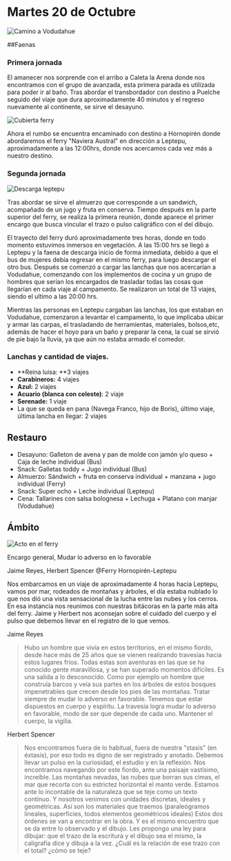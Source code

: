 # Martes 20 de Octubre

![Camino a Vodudahue](img/ruta/12185017_946126058808331_4363658736711885583_o.jpg)

##Faenas

### Primera jornada
El amanecer nos sorprende con el arribo a Caleta la Arena donde nos encontramos con el grupo de avanzada, esta primera parada es utilizada para poder ir al baño. Tras abordar el transbordador con destino a Puelche seguido del viaje que dura aproximadamente 40 minutos y el regreso nuevamente al continente, se sirve el desayuno. 

![Cubierta ferry](img/ruta/11080600_10208092091120626_1777466357963488152_o.jpg)

Ahora el rumbo se encuentra encaminado con destino a Hornopirén donde abordaremos el ferry "Naviera Austral" en dirección a Leptepu, aproximadamente a las 12:00hrs, donde nos acercamos cada vez más a nuestro destino.


### Segunda jornada 

![Descarga leptepu](img/ruta/1888970_10208092096440759_97207703735260418_o.jpg)

Tras abordar se sirve el almuerzo que corresponde a un sandwich, acompañado de un jugo y fruta en conserva. Tiempo después en la parte superior del ferry, se realiza la primera reunión, donde aparece el primer encargo que busca vincular el trazo o pulso caligráfico con el del dibujo.

El trayecto del ferry duró aproximadamente tres horas, donde en todo momento estuvimos inmersos en vegetación. A las 15:00 hrs se llegó a Leptepu y la faena de descarga inicio de forma inmediata, debido a que el bus de mujeres debía regresar en el mismo ferry, para luego descargar el otro bus. Después se comenzó a cargar las lanchas que nos acercarían a Vodudahue, comenzando con los implementos de cocina y un grupo de hombres que serían los encargados de trasladar todas las cosas que llegarían en cada viaje al campamento. Se realizaron un total de 13 viajes, siendo el ultimo a las 20:00 hrs.

Mientras las personas en Leptepu cargaban las lanchas, los que estaban en Vodudahue, comenzaron a levantar el campamento, lo que implicaba ubicar y armar las carpas, el trasladando de herramientas, materiales, bolsos,etc, además de hacer el hoyo para un baño y preparar la cena, la cual se sirvió de pie bajo la lluvia, ya que aún no estaba armado el comedor.




### Lanchas y cantidad de viajes.

- **Reina luisa: **3 viajes
- **Carabineros:** 4 viajes
- **Azul:** 2 viajes
- **Acuario (blanca con celeste)**: 2 viaje
- **Serenade:** 1 viaje
- La que se queda en pana (Navega Franco, hijo de Boris), último viaje, última lancha en llegar: 2 viajes


## Restauro

- Desayuno: Galleton de avena y pan de molde con jamón y/o queso + Caja de leche individual (Bus)
- Snack: Galletas toddy + Jugo individual (Bus)
- Almuerzo: Sándwich + fruta en conserva individual + manzana + jugo individual (Ferry)
- Snack: Super ocho + Leche individual (Leptepu)
- Cena: Tallarines con salsa bolognesa +  Lechuga + Platano con manjar (Vodudahue)


## Ámbito

![Acto en el ferry](img/ambito/12219520_946130435474560_6484240240595741785_n.jpg)

Encargo general, Mudar lo adverso en lo favorable

Jaime Reyes, Herbert Spencer @Ferry Hornopirén-Leptepu

Nos embarcamos en un viaje de aproximadamente 4 horas hacia Leptepu, vamos por mar, rodeados de montañas y árboles, el día estaba nublado lo que nos dió una vista sensacional de la lucha entre las nubes y los cerros. En esa instancia nos reunimos con nuestras bitácoras en la parte más alta del ferry. Jaime y Herbert nos aconsejan sobre el cuidado del cuerpo y el pulso que debemos llevar en el registro de lo que vemos.

Jaime Reyes

> Hubo un hombre que vivía en estos territorios, en el mismo fiordo, desde hace más de 25 años que se vienen realizando travesías hacia estos lugares fríos. Todas estas son aventuras en las que se ha conocido gente maravillosa, y se han superado momentos difíciles. Es una salida a lo desconocido.
Como por ejemplo un hombre que construía barcos y veía sus partes en los árboles de estos bosques impenetrables que crecen desde los pies de las montañas.
Tratar siempre de mudar lo adverso en favorable. Tenemos que estar dispuestos en cuerpo y espíritu.
La travesía logra mudar lo adverso en favorable, modo de ser que depende de cada uno. Mantener el cuerpo, la vigilia.


Herbert Spencer

> Nos encontramos fuera de lo habitual, fuera de nuestra "stasis" (en éxtasis), por eso todo es digno de ser registrado y anotado. Debemos llevar un pulso en la curiosidad, el estudio y en la reflexión. Nos encontramos navegando por este fiordo, ante una paisaje vastísimo, increíble. Las montañas nevadas, las nubes que borran sus cimas, el mar que recorta con su estrictez horizontal el manto verde. Estamos ante lo incontable de la naturaleza que se teje como un texto continuo. Y nosotros venimos con unidades discretas, ideales y geométricas. Así son los materiales que traemos (paraleógramos lineales, superficies, todos elementos geométricos ideales) Estos dos órdenes se van a encontrar en la obra. Y es el mismo encuentro que se da entre lo observado y el dibujo. Les propongo una ley para dibujar: que el trazo de la escritura y el dibujo sea el mismo, la caligrafía dice y dibuja a la vez. ¿Cuál es la relación de ese trazo con el total? ¿cómo se teje?








